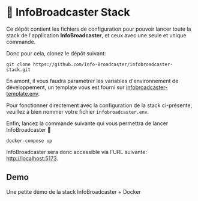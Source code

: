 # 🐳 InfoBroadcaster Stack

Ce dépôt contient les fichiers de configuration pour pouvoir lancer toute la stack de l'application **InfoBroadcaster**, et ceux avec une seule et unique commande.

Donc pour cela, clonez le dépôt suivant:

```shell
git clone https://github.com/Info-Broadcaster/infobroadcaster-stack.git
```

En amont, il vous faudra paramétrer les variables d'environnement de développement, un template vous est fourni sur [infobroadcaster-template.env](infobroadcaster-template.env).

Pour fonctionner directement avec la configuration de la stack ci-présente, veuillez à bien nommer votre fichier `infobroadcaster.env`.

Enfin, lancez la commande suivante qui vous permettra de lancer InfoBroadcaster 🚀

```shell
docker-compose up
```

InfoBroadcaster sera donc accessible via l'URL suivante: [http://localhost:5173](http://localhost:5173).

## Demo

Une petite démo de la stack InfoBroadcaster + Docker